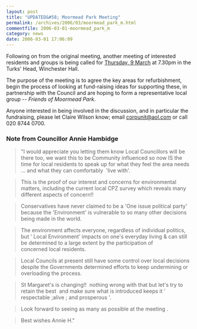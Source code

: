 ```yaml
---
layout: post
title: "UPDATED&#58; Moormead Park Meeting"
permalink: /archives/2006/03/moormead_park_m.html
commentfile: 2006-03-01-moormead_park_m
category: news
date: 2006-03-01 17:06:09
---
```


Following on from the original meeting, another meeting of interested residents and groups is being called for [Thursday, 9 March](/cgi-bin/events.cgi?key=200603011105&action=getevent) at 7.30pm in the Turks' Head, Winchester Hall.

The purpose of the meeting is to agree the key areas for refurbishment, begin the process of looking at fund-raising ideas for supporting these, in partnership with the Council and are hoping to form a representative local group -- _Friends of Moormead Park_.

Anyone interested in being involved in the discussion, and in particular the fundraising, please let Claire Wilson know; email <corpunit@aol.com> or call 020 8744 0700.

### Note from Councillor Annie Hambidge

> "I would appreciate you letting them know Local Councillors will be there too, we want this to be Community influenced so now IS the time for local residents to speak up for what they feel the area needs ... and what they can comfortably  'live with'.

> This is the proof of our interest and concerns for environmental matters, including the current local CPZ survey which reveals many different aspects of concern!!

> Conservatives have never claimed to be a 'One issue political party'  because the 'Environment' is vulnerable to so many other decisions being made in the world.

> The environment affects everyone, regardless of individual politics, but ' Local Environment' impacts on one's everyday living & can still be determined to a large extent by the participation of concerned local residents.

> Local Councils at present still have some control over local decisions despite the Governments determined efforts to keep undermining or overloading the process.

> St Margaret's is changing!!  nothing wrong with that but let's try to retain the best  and make sure what is introduced keeps it ' respectable ;alive ; and prosperous '.

> Look forward to seeing as many as possible at the meeting .

> Best wishes Annie H."
